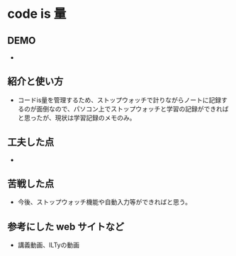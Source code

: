 # code is 量

## DEMO

  - 

## 紹介と使い方

  - コードis量を管理するため、ストップウォッチで計りながらノートに記録するのが面倒なので、パソコン上でストップウォッチと学習の記録ができればと思ったが、現状は学習記録のメモのみ。

## 工夫した点

  - 

## 苦戦した点

  - 今後、ストップウォッチ機能や自動入力等ができればと思う。

## 参考にした web サイトなど

  - 講義動画、ILTyの動画